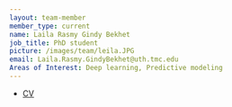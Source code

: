 ```yaml
---
layout: team-member
member_type: current
name: Laila Rasmy Gindy Bekhet
job_title: PhD student
picture: /images/team/leila.JPG
email: Laila.Rasmy.GindyBekhet@uth.tmc.edu
Areas of Interest: Deep learning, Predictive modeling
---
```



- [CV](https://www.dropbox.com/s/wiy72fimn9yjvkt/LRASMY%20Resume%20and%20Projects%20Profile.pdf?dl=0)
